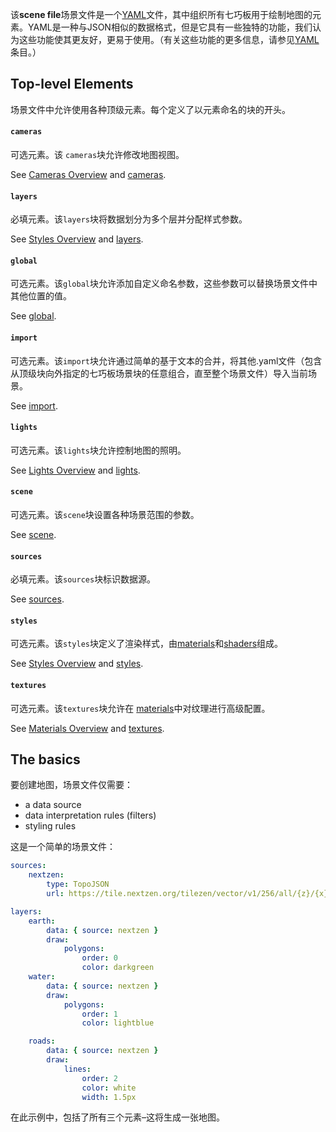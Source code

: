 该**scene file**场景文件是一个[YAML](http://en.wikipedia.org/wiki/YAML)文件，其中组织所有七巧板用于绘制地图的元素。YAML是一种与JSON相似的数据格式，但是它具有一些独特的功能，我们认为这些功能使其更友好，更易于使用。（有关这些功能的更多信息，请参见[YAML](../Syntax-Reference/yaml.md)条目。）

## Top-level Elements

场景文件中允许使用各种顶级元素。每个定义了以元素命名的块的开头。

#### `cameras`
可选元素。该 `cameras`块允许修改地图视图。

See [Cameras Overview](Cameras-Overview.md) and [cameras](../Syntax-Reference/cameras.md).

#### `layers`
必填元素。该`layers`块将数据划分为多个层并分配样式参数。

See [Styles Overview](Styles-Overview.md) and [layers](../Syntax-Reference/layers.md).

#### `global`
可选元素。该`global`块允许添加自定义命名参数，这些参数可以替换场景文件中其他位置的值。

See [global](../Syntax-Reference/global.md).

#### `import`
可选元素。该`import`块允许通过简单的基于文本的合并，将其他.yaml文件（包含从顶级块向外指定的七巧板场景块的任意组合，直至整个场景文件）导入当前场景。

See [import](../Syntax-Reference/import.md).

#### `lights`
可选元素。该`lights`块允许控制地图的照明。

See [Lights Overview](Lights-Overview.md) and [lights](../Syntax-Reference/lights.md).

#### `scene`
可选元素。该`scene`块设置各种场景范围的参数。

See [scene](../Syntax-Reference/scene.md).

#### `sources`
必填元素。该`sources`块标识数据源。

See [sources](../Syntax-Reference/sources.md).

#### `styles`
可选元素。该`styles`块定义了渲染样式，由[materials](../Syntax-Reference/materials.md)和[shaders](../Syntax-Reference/shaders.md)组成。

See [Styles Overview](Styles-Overview.md) and [styles](../Syntax-Reference/styles.md).

#### `textures`
可选元素。该`textures`块允许在 [materials](../Syntax-Reference/materials.md)中对纹理进行高级配置。

See [Materials Overview](Materials-Overview.md) and [textures](../Syntax-Reference/textures.md).


## The basics
要创建地图，场景文件仅需要：

- a data source
- data interpretation rules (filters)
- styling rules

这是一个简单的场景文件：

```yaml
sources:
    nextzen:
        type: TopoJSON
        url: https://tile.nextzen.org/tilezen/vector/v1/256/all/{z}/{x}/{y}.topojson

layers:
    earth:
        data: { source: nextzen }
        draw:
            polygons:
                order: 0
                color: darkgreen
    water:
        data: { source: nextzen }
        draw:
            polygons:
                order: 1
                color: lightblue

    roads:
        data: { source: nextzen }
        draw:
            lines:
                order: 2
                color: white
                width: 1.5px
```

在此示例中，包括了所有三个元素–这将生成一张地图。
